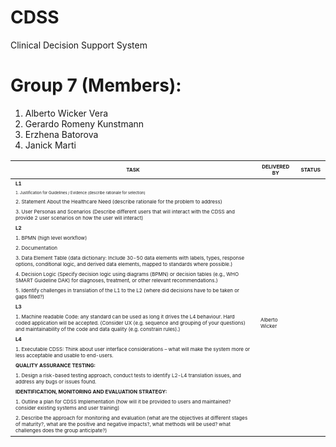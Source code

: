 # CDSS
Clinical Decision Support System

# Group 7 (Members):
1. Alberto Wicker Vera
2. Gerardo Romeny Kunstmann
3. Erzhena Batorova
4. Janick Marti


<table>
  <thead>
    <tr>
      <th><span style="font-size:0.5em;">TASK</span></th>
      <th><span style="font-size:0.5em;">DELIVERED BY</span></th>
      <th><span style="font-size:0.5em;">STATUS</span></th>
    </tr>
  </thead>
  <tbody>
    <tr>
      <td><span style="font-size:0.5em;"><strong>L1</strong></span></td>
      <td><span style="font-size:0.5em;"></span></td>
      <td><span style="font-size:0.5em;"></span></td>
    </tr>
    <tr>
      <td><span style="font-size:0.1em;">1. Justification for Guidelines / Evidence (describe rationale for selection)</span></td>
      <td><span style="font-size:0.5em;"></span></td>
      <td><span style="font-size:0.5em;"></span></td>
    </tr>
    <tr>
      <td><span style="font-size:0.5em;">2. Statement About the Healthcare Need (describe rationale for the problem to address)</span></td>
      <td><span style="font-size:0.5em;"></span></td>
      <td><span style="font-size:0.5em;"></span></td>
    </tr>
    <tr>
      <td><span style="font-size:0.5em;">3. User Personas and Scenarios (Describe different users that will interact with the CDSS and provide 2 user scenarios on how the user will interact)</span></td>
      <td><span style="font-size:0.5em;"></span></td>
      <td><span style="font-size:0.5em;"></span></td>
    </tr>
    <tr>
      <td><span style="font-size:0.5em;"><strong>L2</strong></span></td>
      <td><span style="font-size:0.5em;"></span></td>
      <td><span style="font-size:0.5em;"></span></td>
    </tr>
    <tr>
      <td><span style="font-size:0.5em;">1. BPMN (high level workflow)</span></td>
      <td><span style="font-size:0.5em;"></span></td>
      <td><span style="font-size:0.5em;"></span></td>
    </tr>
    <tr>
      <td><span style="font-size:0.5em;">2. Documentation</span></td>
      <td><span style="font-size:0.5em;"></span></td>
      <td><span style="font-size:0.5em;"></span></td>
    </tr>
    <tr>
      <td><span style="font-size:0.5em;">3. Data Element Table (data dictionary: Include 30-50 data elements with labels, types, response options, conditional logic, and derived data elements, mapped to standards where possible.)</span></td>
      <td><span style="font-size:0.5em;"></span></td>
      <td><span style="font-size:0.5em;"></span></td>
    </tr>
    <tr>
      <td><span style="font-size:0.5em;">4. Decision Logic (Specify decision logic using diagrams (BPMN) or decision tables (e.g., WHO SMART Guideline DAK) for diagnoses, treatment, or other relevant recommendations.)</span></td>
      <td><span style="font-size:0.5em;"></span></td>
      <td><span style="font-size:0.5em;"></span></td>
    </tr>
    <tr>
      <td><span style="font-size:0.5em;">5. Identify challenges in translation of the L1 to the L2 (where did decisions have to be taken or gaps filled?)</span></td>
      <td><span style="font-size:0.5em;"></span></td>
      <td><span style="font-size:0.5em;"></span></td>
    </tr>
    <tr>
      <td><span style="font-size:0.5em;"><strong>L3</strong></span></td>
      <td><span style="font-size:0.5em;"></span></td>
      <td><span style="font-size:0.5em;"></span></td>
    </tr>
    <tr>
      <td><span style="font-size:0.5em;">1. Machine readable Code: any standard can be used as long it drives the L4 behaviour. Hard coded application will be accepted. (Consider UX (e.g. sequence and grouping of your questions) and maintainability of the code and data quality (e.g. constrain rules).)</span></td>
      <td><span style="font-size:0.5em;">Alberto Wicker</span></td>
      <td><span style="font-size:0.5em;"></span></td>
    </tr>
    <tr>
      <td><span style="font-size:0.5em;"><strong>L4</strong></span></td>
      <td><span style="font-size:0.5em;"></span></td>
      <td><span style="font-size:0.5em;"></span></td>
    </tr>
    <tr>
      <td><span style="font-size:0.5em;">1. Executable CDSS: Think about user interface considerations – what will make the system more or less acceptable and usable to end-users.</span></td>
      <td><span style="font-size:0.5em;"></span></td>
      <td><span style="font-size:0.5em;"></span></td>
    </tr>
    <tr>
      <td><span style="font-size:0.5em;"><strong>QUALITY ASSURANCE TESTING:</strong></span></td>
      <td><span style="font-size:0.5em;"></span></td>
      <td><span style="font-size:0.5em;"></span></td>
    </tr>
    <tr>
      <td><span style="font-size:0.5em;">1. Design a risk-based testing approach, conduct tests to identify L2-L4 translation issues, and address any bugs or issues found.</span></td>
      <td><span style="font-size:0.5em;"></span></td>
      <td><span style="font-size:0.5em;"></span></td>
    </tr>
    <tr>
      <td><span style="font-size:0.5em;"><strong>IDENTIFICATION, MONITORING AND EVALUATION STRATEGY:</strong></span></td>
      <td><span style="font-size:0.5em;"></span></td>
      <td><span style="font-size:0.5em;"></span></td>
    </tr>
    <tr>
      <td><span style="font-size:0.5em;">1. Outline a plan for CDSS Implementation (how will it be provided to users and maintained? consider existing systems and user training)</span></td>
      <td><span style="font-size:0.5em;"></span></td>
      <td><span style="font-size:0.5em;"></span></td>
    </tr>
    <tr>
      <td><span style="font-size:0.5em;">2. Describe the approach for monitoring and evaluation (what are the objectives at different stages of maturity?, what are the positive and negative impacts?, what methods will be used? what challenges does the group anticipate?)</span></td>
      <td><span style="font-size:0.5em;"></span></td>
      <td><span style="font-size:0.5em;"></span></td>
    </tr>
  </tbody>
</table>

